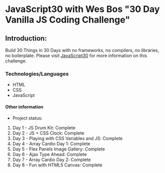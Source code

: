 # JavaScript30 with Wes Bos "30 Day Vanilla JS Coding Challenge"

## Introduction: 

Build 30 Things in 30 Days with no frameworks, no compilers, no libraries, no boilerplate. 
Please visit <a href="https://javascript30.com/" target="_blank">JavaScript30</a> for more information on this challenge. 

### Technologies/Languages

* HTML
* CSS
* JavaScript

#### Other information

* Project status: 

1. Day 1 - JS Drum Kit: Complete
2. Day 2 - JS + CSS Clock: Complete
3. Day 3 - Playing with CSS Variables and JS: Complete
4. Day 4 - Array Cardio Day 1: Complete 
5. Day 5 - Flex Panels Image Gallery: Complete
6. Day 6 - Ajax Type Ahead: Complete
7. Day 7 - Array Cardio Day 2: Complete
8. Day 8 - Fun with HTML5 Canvas: Complete
